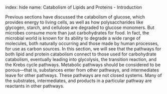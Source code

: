 index: hide
name: Catabolism of Lipids and Proteins - Introduction

Previous sections have discussed the catabolism of glucose, which provides energy to living cells, as well as how polysaccharides like glycogen, starch, and cellulose are degraded to glucose monomers. But microbes consume more than just carbohydrates for food. In fact, the microbial world is known for its ability to degrade a wide range of molecules, both naturally occurring and those made by human processes, for use as carbon sources. In this section, we will see that the pathways for both lipid and protein catabolism connect to those used for carbohydrate catabolism, eventually leading into glycolysis, the transition reaction, and the Krebs cycle pathways. Metabolic pathways should be considered to be porous—that is, substances enter from other pathways, and intermediates leave for other pathways. These pathways are not closed systems. Many of the substrates, intermediates, and products in a particular pathway are reactants in other pathways.
